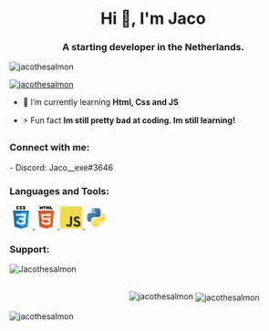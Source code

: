 <h1 align="center">Hi 👋, I'm Jaco</h1>
<h3 align="center">A starting developer in the Netherlands.</h3>

<p align="left"> <img src="https://komarev.com/ghpvc/?username=jacothesalmon&label=Profile%20views&color=0e75b6&style=flat" alt="jacothesalmon" /> </p>

<p align="left"> <a href="https://github.com/ryo-ma/github-profile-trophy"><img src="https://github-profile-trophy.vercel.app/?username=jacothesalmon" alt="jacothesalmon" /></a> </p>

- 🌱 I’m currently learning **Html, Css and JS**

- ⚡ Fun fact **Im still pretty bad at coding. Im still learning!**

<h3 align="left">Connect with me:</h3>
- Discord: Jaco__exe#3646
<p align="left">
</p>

<h3 align="left">Languages and Tools:</h3>
<p align="left"> <a href="https://www.w3schools.com/css/" target="_blank" rel="noreferrer"> <img src="https://raw.githubusercontent.com/devicons/devicon/master/icons/css3/css3-original-wordmark.svg" alt="css3" width="40" height="40"/> </a> <a href="https://www.w3.org/html/" target="_blank" rel="noreferrer"> <img src="https://raw.githubusercontent.com/devicons/devicon/master/icons/html5/html5-original-wordmark.svg" alt="html5" width="40" height="40"/> </a> <a href="https://developer.mozilla.org/en-US/docs/Web/JavaScript" target="_blank" rel="noreferrer"> <img src="https://raw.githubusercontent.com/devicons/devicon/master/icons/javascript/javascript-original.svg" alt="javascript" width="40" height="40"/> </a> <a href="https://www.python.org" target="_blank" rel="noreferrer"> <img src="https://raw.githubusercontent.com/devicons/devicon/master/icons/python/python-original.svg" alt="python" width="40" height="40"/> </a> </p>

<section>
<h3 align="left">Support:</h3>
<p><a href="https://www.buymeacoffee.com/Jacothesalmon"> <img align="left" src="https://cdn.buymeacoffee.com/buttons/v2/default-yellow.png" height="50" width="210" alt="Jacothesalmon" /></a></p><br><br>
<section>
  
<p><img align="left" src="https://github-readme-stats.vercel.app/api/top-langs?username=jacothesalmon&show_icons=true&locale=en&layout=compact" alt="jacothesalmon" /></p>

<p>&nbsp;<img align="center" src="https://github-readme-stats.vercel.app/api?username=jacothesalmon&show_icons=true&locale=en" alt="jacothesalmon" /></p>

<p><img align="center" src="https://github-readme-streak-stats.herokuapp.com/?user=jacothesalmon&" alt="jacothesalmon" /></p>
<!---
Jacothesalmon/Jacothesalmon is a ✨ special ✨ repository because its `README.md` (this file) appears on your GitHub profile.
You can click the Preview link to take a look at your changes.
--->
